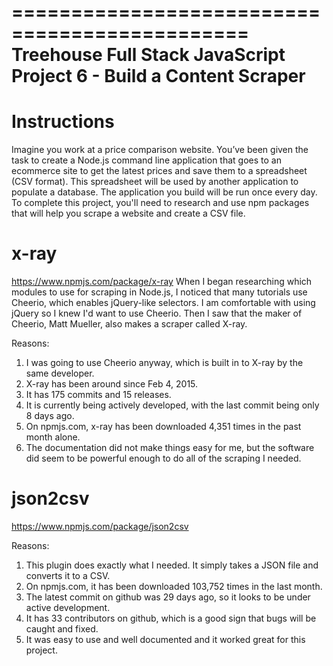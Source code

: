==============================================
Treehouse Full Stack JavaScript
Project 6 - Build a Content Scraper
==============================================

Instructions
=====
Imagine you work at a price comparison website. You’ve been given the task to create a Node.js command line application that goes to an ecommerce site to get the latest prices and save them to a spreadsheet (CSV format). This spreadsheet will be used by another application to populate a database. The application you build will be run once every day. To complete this project, you'll need to research and use npm packages that will help you scrape a website and create a CSV file.

x-ray
===========
https://www.npmjs.com/package/x-ray
When I began researching which modules to use for scraping in Node.js, I noticed that many tutorials use Cheerio, which enables jQuery-like selectors. I am comfortable with using jQuery so I knew I'd want to use Cheerio. Then I saw that the maker of Cheerio, Matt Mueller, also makes a scraper called X-ray.

Reasons:

1. I was going to use Cheerio anyway, which is built in to X-ray by the same developer.
2. X-ray has been around since Feb 4, 2015.
3. It has 175 commits and 15 releases.
4. It is currently being actively developed, with the last commit being only 8 days ago.
5. On npmjs.com, x-ray has been downloaded 4,351 times in the past month alone.
6. The documentation did not make things easy for me, but the software did seem to be powerful enough to do all of the scraping I needed.

json2csv
========
https://www.npmjs.com/package/json2csv

Reasons:

1. This plugin does exactly what I needed. It simply takes a JSON file and converts it to a CSV.
2. On npmjs.com, it has been downloaded 103,752 times in the last month.
3. The latest commit on github was 29 days ago, so it looks to be under active development.
4. It has 33 contributors on github, which is a good sign that bugs will be caught and fixed.
5. It was easy to use and well documented and it worked great for this project.
